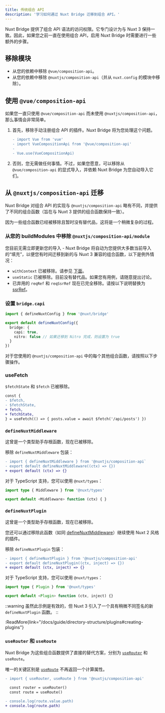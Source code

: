 ```yaml
---
title: 传统组合 API
description: '学习如何通过 Nuxt Bridge 迁移到组合 API。'
---
```


Nuxt Bridge 提供了组合 API 语法的访问权限。它专门设计为与 Nuxt 3 保持一致。因此，如果您之前一直在使用组合 API，启用 Nuxt Bridge 时需要进行一些额外的步骤。

## 移除模块

- 从您的依赖中移除 `@vue/composition-api`。
- 从您的依赖中移除 `@nuxtjs/composition-api`（并从 `nuxt.config` 的模块中移除）。

## 使用 `@vue/composition-api`

如果您一直只使用 `@vue/composition-api` 而未使用 `@nuxtjs/composition-api`，那么事情会非常简单。

1. 首先，移除手动注册组合 API 的插件。Nuxt Bridge 将为您处理这个问题。

   ```diff
   - import Vue from 'vue'
   - import VueCompositionApi from '@vue/composition-api'
   -
   - Vue.use(VueCompositionApi)
   ```

2. 否则，您无需做任何事情。不过，如果您愿意，可以移除从 `@vue/composition-api` 的显式导入，并依赖 Nuxt Bridge 为您自动导入它们。

## 从 `@nuxtjs/composition-api` 迁移

Nuxt Bridge 对组合 API 的实现与 `@nuxtjs/composition-api` 略有不同，并提供了不同的组合函数（旨在与 Nuxt 3 提供的组合函数保持一致）。

因为一些组合函数已经被移除且暂时没有替代品，这将是一个稍微复杂的过程。

### 从您的 buildModules 中移除 `@nuxtjs/composition-api/module`

您目前无需立即更新您的导入 - Nuxt Bridge 将自动为您提供大多数当前导入的“填充”，以便您有时间迁移到新的与 Nuxt 3 兼容的组合函数，以下是例外情况：

- `withContext` 已被移除。请参见 [下面](/docs/bridge/nuxt3-compatible-api#usecontext-and-withcontext)。
- `useStatic` 已被移除。目前没有替代品。如果您有用例，请随意提出讨论。
- 已弃用的 `reqRef` 和 `reqSsrRef` 现在已完全移除。请按以下说明替换为 [ssrRef](/docs/bridge/nuxt3-compatible-api#ssrref-and-shallowssrref)。

### 设置 `bridge.capi`

```ts
import { defineNuxtConfig } from '@nuxt/bridge'

export default defineNuxtConfig({
  bridge: {
    capi: true,
    nitro: false // 如果迁移到 Nitro 完成，则设置为 true
  }
})
```

对于您使用的 `@nuxtjs/composition-api` 中的每个其他组合函数，请按照以下步骤操作。

### useFetch

`$fetchState` 和 `$fetch` 已被移除。

```diff
const {
- $fetch,
- $fetchState,
+ fetch,
+ fetchState,
} = useFetch(() => { posts.value = await $fetch('/api/posts') })
```

### `defineNuxtMiddleware`

这曾是一个类型助手存根函数，现在已被移除。

移除 `defineNuxtMiddleware` 包装：

```diff
- import { defineNuxtMiddleware } from '@nuxtjs/composition-api`
- export default defineNuxtMiddleware((ctx) => {})
+ export default (ctx) => {}
```

对于 TypeScript 支持，您可以使用 `@nuxt/types`：

```ts
import type { Middleware } from '@nuxt/types'

export default <Middleware> function (ctx) { }
```

### `defineNuxtPlugin`

这曾是一个类型助手存根函数，现在已被移除。

您还可以通过移除此函数（如同 [defineNuxtMiddleware](#definenuxtmiddleware)）继续使用 Nuxt 2 风格的插件。

移除 `defineNuxtPlugin` 包装：

```diff
- import { defineNuxtPlugin } from '@nuxtjs/composition-api'
- export default defineNuxtPlugin((ctx, inject) => {})
+ export default (ctx, inject) => {}
```

对于 TypeScript 支持，您可以使用 `@nuxt/types`：

```ts
import type { Plugin } from '@nuxt/types'

export default <Plugin> function (ctx, inject) {}
```

::warning
虽然此示例是有效的，但 Nuxt 3 引入了一个具有稍微不同签名的新 `defineNuxtPlugin` 函数。
::

:ReadMore{link="/docs/guide/directory-structure/plugins#creating-plugins"}

### `useRouter` 和 `useRoute`

Nuxt Bridge 为这些组合函数提供了直接的替代方案，分别为 [`useRouter`](/docs/api/composables/use-router) 和 `useRoute`。

唯一的关键区别是 [`useRoute`](/docs/api/composables/use-route) 不再返回一个计算属性。

```diff
- import { useRouter, useRoute } from '@nuxtjs/composition-api'

  const router = useRouter()
  const route = useRoute()

- console.log(route.value.path)
+ console.log(route.path)
```